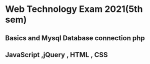 # Web Technology Exam 2021(5th sem)
## Basics and Mysql Database connection php
## JavaScript ,jQuery , HTML , CSS
